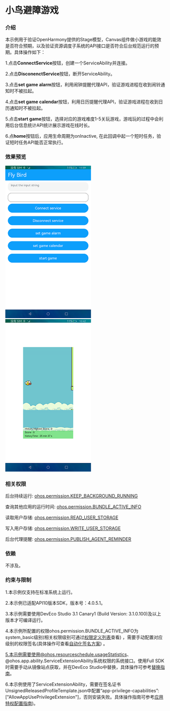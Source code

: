 # 小鸟避障游戏

### 介绍

本示例用于验证OpenHarmony提供的Stage模型，Canvas组件做小游戏的能效是否符合预期，以及验证资源调度子系统的API接口是否符合后台规范运行的预期。具体操作如下：

1.点击**ConnectService**按钮，创建一个ServiceAbility并连接。

2.点击**DisconenctService**按钮，断开ServiceAbility。

3.点击**set game alarm**按钮，利用闹钟提醒代理API，验证游戏进程在收到闹铃通知时不被拉起。

4.点击**set game calendar**按钮，利用日历提醒代理API，验证游戏进程在收到日历通知时不被拉起。

5.点击**start game**按钮，选择对应的游戏难度1-5关玩游戏，游戏玩的过程中会利用后台信息统计API统计展示游戏在线时长。

6.点**home**按钮后，应用生命周期为onInactive, 在此回调中起一个短时任务，验证短时任务API能否正常执行。

### 效果预览

![](screenshot/snapshot1.png) ![](screenshot/snapshot2.png)

### 相关权限

后台持续运行: [ohos.permission.KEEP_BACKGROUND_RUNNING](https://gitee.com/openharmony/docs/blob/master/zh-cn/application-dev/security/permission-list.md)

查询其他应用的运行时间: [ohos.permission.BUNDLE_ACTIVE_INFO](https://gitee.com/openharmony/docs/blob/master/zh-cn/application-dev/security/permission-list.md)

读取用户存储: [ohos.permission.READ_USER_STORAGE](https://gitee.com/openharmony/docs/blob/master/zh-cn/application-dev/security/permission-list.md)

写入用户存储: [ohos.permission.WRITE_USER_STORAGE](https://gitee.com/openharmony/docs/blob/master/zh-cn/application-dev/security/permission-list.md)

后台代理提醒: [ohos.permission.PUBLISH_AGENT_REMINDER](https://gitee.com/openharmony/docs/blob/master/zh-cn/application-dev/security/permission-list.md)

### 依赖

不涉及。

### 约束与限制

1.本示例仅支持在标准系统上运行。

2.本示例已适配API10版本SDK，版本号：4.0.5.1。

3.本示例需要使用DevEco Studio 3.1 Canary1 (Build Version: 3.1.0.100)及以上版本才可编译运行。

4.本示例所配置的权限ohos.permission.BUNDLE_ACTIVE_INFO为system_basic级别(相关权限级别可通过[权限定义列表](https://gitee.com/openharmony/docs/blob/master/zh-cn/application-dev/security/permission-list.md)查看) ，需要手动配置对应级别的权限签名(具体操作可查看[自动化签名方案](https://docs.openharmony.cn/pages/v3.2Beta/zh-cn/application-dev/security/hapsigntool-overview.md/)) 。

5.本示例需要使用@ohos.resourceschedule.usageStatistics、@ohos.app.ability.ServiceExtensionAbility系统权限的系统接口。使用Full SDK时需要手动从镜像站点获取，并在DevEco Studio中替换，具体操作可参考[替换指南](https://gitee.com/openharmony/docs/blob/master/zh-cn/application-dev/quick-start/full-sdk-switch-guide.md)。

6.本示例使用了ServiceExtensionAbility，需要在签名证书UnsignedReleasedProfileTemplate.json中配置“app-privilege-capabilities”:["AllowAppUsePrivilegeExtension"]，否则安装失败。具体操作指南可参考[应用特权配置指南](https://gitee.com/openharmony/docs/blob/eb73c9e9dcdd421131f33bb8ed6ddc030881d06f/zh-cn/device-dev/subsystems/subsys-app-privilege-config-guide.md/#https://gitee.com/openharmony/vendor_hihope/tree/master/rk3568/preinstall-config))。